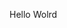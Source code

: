 Hello Wolrd
























































































































































































































































































































































































































































































































































































































































































































































































































































































































































































































































































































































































































































































































































































































































































































































































































































































































































































































































































































































































































































































































































































































































































































































































































































































































































































































































































































































































































































































































































































































































































































































































































































































































































































































































































































